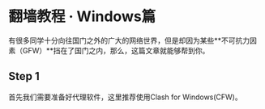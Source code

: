 # 翻墙教程  ·  Windows篇

有很多同学十分向往国门之外的广大的网络世界，但是却因为某些**不可抗力因素（GFW）**挡在了国门之内，那么，这篇文章就能够帮到你。

## Step 1 
首先我们需要准备好代理软件，这里推荐使用Clash for Windows(CFW)。


<!--stackedit_data:
eyJoaXN0b3J5IjpbNDE1MTA4ODUzXX0=
-->